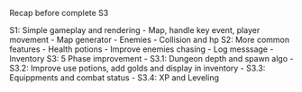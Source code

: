 Recap before complete S3

S1: Simple gameplay and rendering - Map, handle key event, player movement - Map generator - Enemies - Collision and hp
S2: More common features - Health potions - Improve enemies chasing - Log messsage - Inventory
S3: 5 Phase improvement - S3.1: Dungeon depth and spawn algo - S3.2: Improve use potions, add golds and display in inventory - S3.3: Equippments and combat status - S3.4: XP and Leveling
